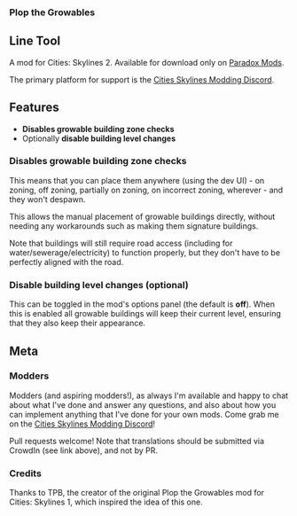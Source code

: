 ### Plop the Growables
## Line Tool
A mod for Cities: Skylines 2.  Available for download only on [Paradox Mods](https://mods.paradoxplaza.com/mods/75826/Windows).

The primary platform for support is the [Cities Skylines Modding Discord](https://discord.gg/HTav7ARPs2).

## Features
- **Disables growable building zone checks**
- Optionally **disable building level changes**

### Disables growable building zone checks
This means that you can place them anywhere (using the dev UI) - on zoning, off zoning, partially on zoning, on incorrect zoning, wherever - and they won't despawn.

This allows the manual placement of growable buildings directly, without needing any workarounds such as making them signature buildings.

Note that buildings will still require road access (including for water/sewerage/electricity) to function properly, but they don't have to be perfectly aligned with the road.

### Disable building level changes (optional)
This can be toggled in the mod's options panel (the default is **off**).  When this is enabled all growable buildings will keep their current level, ensuring that they also keep their appearance.

## Meta
### Modders
Modders (and aspiring modders!), as always I'm available and happy to chat about what I've done and answer any questions, and also about how you can implement anything that I've done for your own mods.  Come grab me on the [Cities Skylines Modding Discord](https://discord.gg/HTav7ARPs2)!

Pull requests welcome! Note that translations should be submitted via CrowdIn (see link above), and not by PR.

### Credits
Thanks to TPB, the creator of the original Plop the Growables mod for Cities: Skylines 1, which inspired the idea of this one.